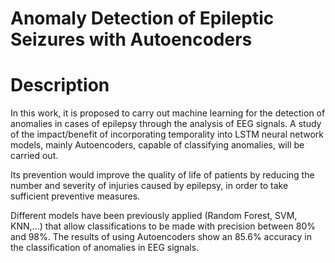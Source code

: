 # Anomaly Detection of Epileptic Seizures with Autoencoders

# Description
In this work, it is proposed to carry out machine learning for the detection of anomalies in cases
of epilepsy through the analysis of EEG signals. A study of the impact/benefit of incorporating
temporality into LSTM neural network models, mainly Autoencoders, capable of classifying anomalies,
will be carried out.

Its prevention would improve the quality of life of patients by reducing the number and severity of
injuries caused by epilepsy, in order to take sufficient preventive measures.

Different models have been previously applied (Random Forest, SVM, KNN,...) that allow
classifications to be made with precision between 80% and 98%. The results of using Autoencoders
show an 85.6% accuracy in the classification of anomalies in EEG signals.
